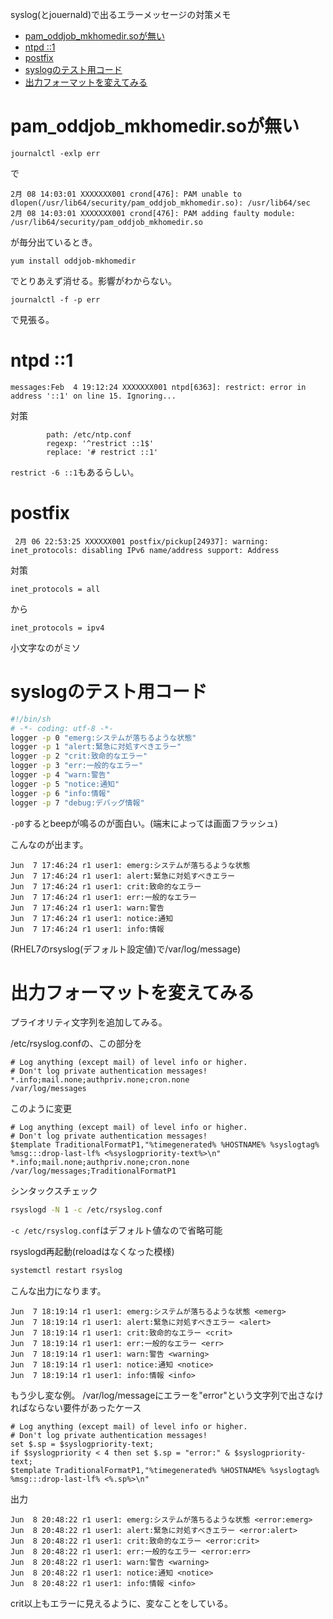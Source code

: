 syslog(とjouernald)で出るエラーメッセージの対策メモ

- [pam_oddjob_mkhomedir.soが無い](#pam_oddjob_mkhomedirsoが無い)
- [ntpd ::1](#ntpd-1)
- [postfix](#postfix)
- [syslogのテスト用コード](#syslogのテスト用コード)
- [出力フォーマットを変えてみる](#出力フォーマットを変えてみる)

# pam_oddjob_mkhomedir.soが無い

```
journalctl -exlp err
```
で

```
2月 08 14:03:01 XXXXXXX001 crond[476]: PAM unable to dlopen(/usr/lib64/security/pam_oddjob_mkhomedir.so): /usr/lib64/sec
2月 08 14:03:01 XXXXXXX001 crond[476]: PAM adding faulty module: /usr/lib64/security/pam_oddjob_mkhomedir.so
```
が毎分出ているとき。

```
yum install oddjob-mkhomedir
```
でとりあえず消せる。影響がわからない。

```
journalctl -f -p err
```
で見張る。

# ntpd ::1

```
messages:Feb  4 19:12:24 XXXXXXX001 ntpd[6363]: restrict: error in address '::1' on line 15. Ignoring...
```

対策
```
        path: /etc/ntp.conf
        regexp: '^restrict ::1$'
        replace: '# restrict ::1'
```

`restrict -6 ::1`もあるらしい。

# postfix

```
 2月 06 22:53:25 XXXXXX001 postfix/pickup[24937]: warning: inet_protocols: disabling IPv6 name/address support: Address
```

対策
```
inet_protocols = all
```
から
```
inet_protocols = ipv4
```

小文字なのがミソ


# syslogのテスト用コード

``` bash
#!/bin/sh
# -*- coding: utf-8 -*-
logger -p 0 "emerg:システムが落ちるような状態"
logger -p 1 "alert:緊急に対処すべきエラー"
logger -p 2 "crit:致命的なエラー"
logger -p 3 "err:一般的なエラー"
logger -p 4 "warn:警告"
logger -p 5 "notice:通知"
logger -p 6 "info:情報"
logger -p 7 "debug:デバッグ情報"
```

`-p0`するとbeepが鳴るのが面白い。(端末によっては画面フラッシュ)

こんなのが出ます。
```
Jun  7 17:46:24 r1 user1: emerg:システムが落ちるような状態
Jun  7 17:46:24 r1 user1: alert:緊急に対処すべきエラー
Jun  7 17:46:24 r1 user1: crit:致命的なエラー
Jun  7 17:46:24 r1 user1: err:一般的なエラー
Jun  7 17:46:24 r1 user1: warn:警告
Jun  7 17:46:24 r1 user1: notice:通知
Jun  7 17:46:24 r1 user1: info:情報
```
(RHEL7のrsyslog(デフォルト設定値)で/var/log/message)


# 出力フォーマットを変えてみる

プライオリティ文字列を追加してみる。

/etc/rsyslog.confの、この部分を
```
# Log anything (except mail) of level info or higher.
# Don't log private authentication messages!
*.info;mail.none;authpriv.none;cron.none                /var/log/messages
```
このように変更
```
# Log anything (except mail) of level info or higher.
# Don't log private authentication messages!
$template TraditionalFormatP1,"%timegenerated% %HOSTNAME% %syslogtag% %msg:::drop-last-lf% <%syslogpriority-text%>\n"
*.info;mail.none;authpriv.none;cron.none                /var/log/messages;TraditionalFormatP1
```

シンタックスチェック
``` bash
rsyslogd -N 1 -c /etc/rsyslog.conf
```
`-c /etc/rsyslog.conf`はデフォルト値なので省略可能

rsyslogd再起動(reloadはなくなった模様)
``` bash
systemctl restart rsyslog
```

こんな出力になります。
```
Jun  7 18:19:14 r1 user1: emerg:システムが落ちるような状態 <emerg>
Jun  7 18:19:14 r1 user1: alert:緊急に対処すべきエラー <alert>
Jun  7 18:19:14 r1 user1: crit:致命的なエラー <crit>
Jun  7 18:19:14 r1 user1: err:一般的なエラー <err>
Jun  7 18:19:14 r1 user1: warn:警告 <warning>
Jun  7 18:19:14 r1 user1: notice:通知 <notice>
Jun  7 18:19:14 r1 user1: info:情報 <info>
```

もう少し変な例。
/var/log/messageにエラーを"error"という文字列で出さなければならない要件があったケース
```
# Log anything (except mail) of level info or higher.
# Don't log private authentication messages!
set $.sp = $syslogpriority-text;
if $syslogpriority < 4 then set $.sp = "error:" & $syslogpriority-text;
$template TraditionalFormatP1,"%timegenerated% %HOSTNAME% %syslogtag% %msg:::drop-last-lf% <%.sp%>\n"
```

出力
```
Jun  8 20:48:22 r1 user1: emerg:システムが落ちるような状態 <error:emerg>
Jun  8 20:48:22 r1 user1: alert:緊急に対処すべきエラー <error:alert>
Jun  8 20:48:22 r1 user1: crit:致命的なエラー <error:crit>
Jun  8 20:48:22 r1 user1: err:一般的なエラー <error:err>
Jun  8 20:48:22 r1 user1: warn:警告 <warning>
Jun  8 20:48:22 r1 user1: notice:通知 <notice>
Jun  8 20:48:22 r1 user1: info:情報 <info>
```
crit以上もエラーに見えるように、変なことをしている。
